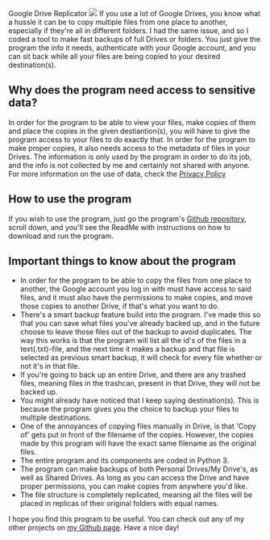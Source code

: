 Google Drive Replicator ![](https://lh3.googleusercontent.com/za4H1cTGP1Fu1_l_UnplnlhqSw-f-ApymV0-LxQv_tuJy862e8BG1KdNAAwra0Pndg)
If you use a lot of Google Drives, you know what a hussle it can be to copy multiple files from one place to another, especially if they're all in different folders. I had the same issue, and so I coded a tool to make fast backups of full Drives or folders. You just give the program the info it needs, authenticate with your Google account, and you can sit back while all your files are being copied to your desired destination(s).

## Why does the program need access to sensitive data?
In order for the program to be able to view your files, make copies of them and place the copies in the given destiantion(s), you will have to give the program access to your files to do exactly that. In order for the program to make proper copies, it also needs access to the metadata of files in your Drives. The information is only used by the program in order to do its job, and the info is not collected by me and certainly not shared with anyone. For more information on the use of data, check the [Privacy Policy](https://sites.google.com/view/privacypolicybackupfordrive)

## How to use the program
If you wish to use the program, just go the program's [Github repository](https://github.com/techsnowowl/Google-Drive-Replicator), scroll down, and you'll see the ReadMe with instructions on how to download and run the program.

## Important things to know about the program
- In order for the program to be able to copy the files from one place to another, the Google account you log in with must have access to said files, and it must also have the permissions to make copies, and move those copies to another Drive, if that's what you want to do.
- There's a smart backup feature build into the program. I've made this so that you can save what files you've already backed up, and in the future choose to leave those files out of the backup to avoid duplicates. The way this works is that the program will list all the id's of the files in a text(.txt)-file, and the next time it makes a backup and that file is selected as previous smart backup, it will check for every file whether or not it's in that file.
- If you're going to back up an entire Drive, and there are any trashed files, meaning files in the trashcan, present in that Drive, they will not be backed up.
- You might already have noticed that I keep saying destination(s). This is because the program gives you the choice to backup your files to multiple destinations.
- One of the annoyances of copying files manually in Drive, is that 'Copy of' gets put in front of the filename of the copies. However, the copies made by this program will have the exact same filename as the original files.
- The entire program and its components are coded in Python 3.
- The program can make backups of both Personal Drives/My Drive's, as well as Shared Drives. As long as you can access the Drive and have proper permissions, you can make copies from anywhere you'd like.
- The file structure is completely replicated, meaning all the files will be placed in replicas of their original folders with equal names.

I hope you find this program to be useful. You can check out any of my other projects on [my Github page](https://github.com/techsnowowl). Have a nice day!
